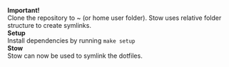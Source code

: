 **Important!**<br/>
Clone the repository to ~ (or home user folder). Stow uses relative folder structure to create symlinks.
<br/>
**Setup**<br/>
Install dependencies by running
``make setup``
<br/>
**Stow**<br/>
Stow can now be used to symlink the dotfiles.
